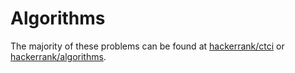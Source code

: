 # Algorithms
The majority of these problems can be found at [hackerrank/ctci](https://www.hackerrank.com/domains/tutorials/cracking-the-coding-interview) or [hackerrank/algorithms](https://www.hackerrank.com/domains/algorithms/warmup).
